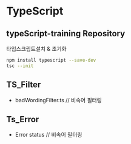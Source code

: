 # TypeScript

## typeScript-training Repository

타입스크립트설치 & 초기화

```bash
npm install typescript --save-dev
tsc --init
```

## TS_Filter

- badWordingFilter.ts // 비속어 필터링

## Ts_Error

- Error status // 비속어 필터링
